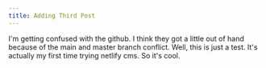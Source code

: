```yaml
---
title: Adding Third Post
---
```

I'm getting confused with the github. I think they got a little out of hand because of the main and master branch conflict. Well, this is just a test. It's actually my first time trying netlify cms. So it's cool.